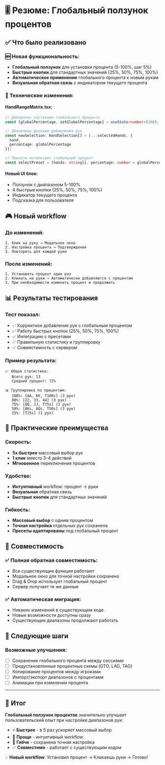 # 🎚️ Резюме: Глобальный ползунок процентов

## ✅ Что было реализовано

### 🆕 Новая функциональность:
- **Глобальный ползунок** для установки процента (5-100%, шаг 5%)
- **Быстрые кнопки** для стандартных значений (25%, 50%, 75%, 100%)
- **Автоматическое применение** глобального процента к новым рукам
- **Визуальная обратная связь** с индикатором текущего процента

### 🔧 Технические изменения:

#### HandRangeMatrix.tsx:
```typescript
// Добавлено состояние глобального процента
const [globalPercentage, setGlobalPercentage] = useState<number>(100);

// Обновлены функции добавления рук
const newSelection: HandSelection[] = [...selectedHands, { 
  hand, 
  percentage: globalPercentage 
}];

// Пресеты используют глобальный процент
const selectPreset = (hands: string[], percentage: number = globalPercentage)
```

#### Новый UI блок:
- Ползунок с диапазоном 5-100%
- 4 быстрые кнопки (25%, 50%, 75%, 100%)
- Индикатор текущего процента
- Подсказка для пользователя

## 🎮 Новый workflow

### До изменений:
```
1. Клик на руку → Модальное окно
2. Настройка процента → Подтверждение
3. Повторить для каждой руки
```

### После изменений:
```
1. Установить процент один раз
2. Кликать на руки → Автоматически добавляются с процентом
3. При необходимости изменить процент и продолжить
```

## 📊 Результаты тестирования

### Тест показал:
- ✅ Корректное добавление рук с глобальным процентом
- ✅ Работу быстрых кнопок (25%, 50%, 75%, 100%)
- ✅ Интеграцию с пресетами
- ✅ Правильную статистику и группировку
- ✅ Совместимость с сервером

### Пример результата:
```
📈 Общая статистика:
   Всего рук: 13
   Средний процент: 72%

📊 Группировка по процентам:
   100%: [AA, KK, T100s] (3 рук)
   80%: [22, 33, 44] (3 рук)
   75%: [QQ, JJ, T75s] (3 рук)
   50%: [AKs, AQs, T50s] (3 рук)
   25%: [T25s] (1 рук)
```

## 🎯 Практические преимущества

### Скорость:
- **5x быстрее** массовый выбор рук
- **1 клик** вместо 3-4 действий
- **Мгновенное** переключение процентов

### Удобство:
- **Интуитивный** workflow: процент → руки
- **Визуальная** обратная связь
- **Быстрые кнопки** для стандартных значений

### Гибкость:
- **Массовый выбор** с одним процентом
- **Точная настройка** отдельных рук сохранена
- **Пресеты адаптированы** под глобальный процент

## 🔄 Совместимость

### ✅ Полная обратная совместимость:
- Все существующие функции работают
- Модальное окно для точной настройки сохранено
- Drag & Drop использует глобальный процент
- Сервер получает те же данные

### ✅ Автоматическая миграция:
- Никаких изменений в существующем коде
- Новые возможности доступны сразу
- Существующие диапазоны продолжают работать

## 🚀 Следующие шаги

### Возможные улучшения:
- [ ] Сохранение глобального процента между сессиями
- [ ] Предустановленные процентные схемы (GTO, LAG, TAG)
- [ ] Копирование процентов между игроками
- [ ] Импорт/экспорт диапазонов с процентами
- [ ] Анимации при изменении процента

---

## 🎉 Итог

**Глобальный ползунок процентов** значительно улучшает пользовательский опыт при настройке диапазонов рук:

- ⚡ **Быстрее** - в 5 раз ускоряет массовый выбор
- 🎯 **Проще** - интуитивный workflow
- 🔧 **Гибче** - сохранена точная настройка
- ✅ **Совместимо** - работает с существующим кодом

💡 **Новый workflow**: Установил процент → Кликаешь руки → Готово! 